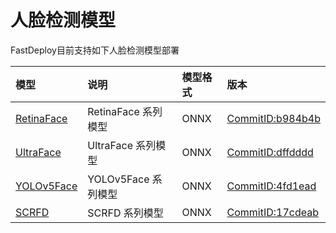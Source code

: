 # 人脸检测模型

FastDeploy目前支持如下人脸检测模型部署

| 模型 | 说明 | 模型格式 | 版本 |
| :--- | :--- | :------- | :--- |
| [RetinaFace](./retinaface) | RetinaFace 系列模型 | ONNX | [CommitID:b984b4b](https://github.com/biubug6/Pytorch_Retinaface/commit/b984b4b) |
| [UltraFace](./ultraface) | UltraFace 系列模型 | ONNX |[CommitID:dffdddd](https://github.com/Linzaer/Ultra-Light-Fast-Generic-Face-Detector-1MB/commit/dffdddd) |
| [YOLOv5Face](./yolov5face) | YOLOv5Face 系列模型 | ONNX | [CommitID:4fd1ead](https://github.com/deepcam-cn/yolov5-face/commit/4fd1ead) |
| [SCRFD](./scrfd) | SCRFD 系列模型 | ONNX | [CommitID:17cdeab](https://github.com/deepinsight/insightface/tree/17cdeab12a35efcebc2660453a8cbeae96e20950) |

